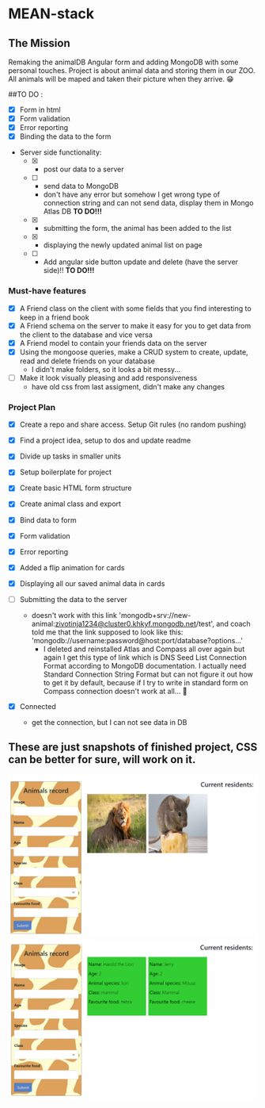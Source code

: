 # MEAN-stack


## The Mission

Remaking the animalDB Angular form and adding MongoDB with some personal touches.
Project is about animal data and storing them in our ZOO. All animals will be maped and taken their picture when they arrive. 😁

##TO DO :

- [x] Form in html
- [x] Form validation
- [x] Error reporting
- [x] Binding the data to the form

* Server side functionality:
  - [x] * post our data to a server
  - [ ] * send data to MongoDB
    - don't have any error but somehow I get wrong type of connection string and can not send data, display them in Mongo Atlas DB **TO DO!!!**
  - [x] * submitting the form, the animal has been added to the list
  - [x] * displaying the newly updated animal list on page
  - [ ] * Add angular side button update and delete (have the server side)!! **TO DO!!!**
     

### Must-have features

- [x] A Friend class on the client with some fields that you find interesting to keep in a friend book
- [x] A Friend schema on the server to make it easy for you to get data from the client to the database and vice versa
- [x] A Friend model to contain your friends data on the server
- [x] Using the mongoose queries, make a CRUD system to create, update, read and delete friends on your database
  * I didn't make folders, so it looks a bit messy...
- [ ] Make it look visually pleasing and add responsiveness
    * have old css from last assigment, didn't make any changes

### Project Plan

- [x] Create a repo and share access. Setup Git rules (no random pushing) 

- [x] Find a project idea, setup to dos and update readme 

- [x] Divide up tasks in smaller units 

- [x] Setup boilerplate for project

- [x] Create basic HTML form structure

- [x] Create animal class and export

- [x] Bind data to form

- [x] Form validation

- [x] Error reporting

- [x] Added a flip animation for cards

- [x] Displaying all our saved animal data in cards

- [ ] Submitting the data to the server

  * doesn't work with this link 'mongodb+srv://new-animal:zivotinja1234@cluster0.khkyf.mongodb.net/test', and coach told me that the link supposed
to look like this: 'mongodb://username:password@host:port/database?options...'
    * I deleted and reinstalled Atlas and Compass all over again but again I get this type of link which is DNS Seed List Connection Format
  according to MongoDB documentation. I actually need Standard Connection String Format but can not figure it out how to get it by default,
      because if I try to write in standard form on Compass connection doesn't work at all... 🤔

- [x] Connected 
  * get the connection, but I can not see data in DB


## These are just snapshots of finished project, CSS can be better for sure, will work on it. 

![Finished project](/images/animals.png)
![Finished project](/images/back.png)